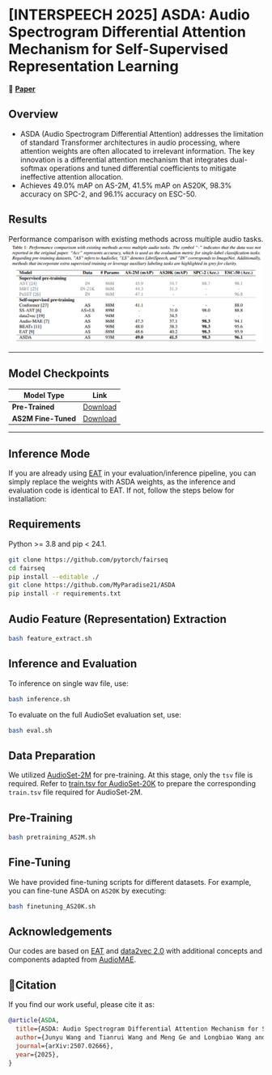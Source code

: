 # [INTERSPEECH 2025] ASDA: Audio Spectrogram Differential Attention Mechanism for Self-Supervised Representation Learning


🔗 **[Paper](https://arxiv.org/pdf/2507.02666)**

## Overview 
 - ASDA (Audio Spectrogram Differential Attention) addresses the limitation of standard Transformer architectures in audio processing, where attention weights are often allocated to irrelevant information. The key innovation is a differential attention mechanism that integrates dual-softmax operations and tuned differential coefficients to mitigate ineffective attention allocation.
- Achieves 49.0% mAP on AS-2M, 41.5% mAP on AS20K, 98.3% accuracy on SPC-2, and 96.1% accuracy on ESC-50.

## Results
Performance comparison with existing methods across multiple audio tasks.   
![Alt text](./ASDA/src/performance.png)

---
## Model Checkpoints

| Model Type               | Link                                                                                       |
|--------------------------|--------------------------------------------------------------------------------------------|
| **Pre-Trained**          | [Download](https://drive.google.com/file/d/1Ets3GZ0tq4J3fWcQRqT7ycwlfmZ4CQUX/view?usp=sharing) |
| **AS2M Fine-Tuned**      | [Download](https://drive.google.com/file/d/1uTMPByUyhgG8uThi7eBgqrv6kltxquZh/view?usp=sharing) |
---

## Inference Mode
If you are already using [EAT](https://github.com/cwx-worst-one/EAT) in your evaluation/inference pipeline, you can simply replace the weights with ASDA weights, as the inference and evaluation code is identical to EAT.
If not, follow the steps below for installation:

## Requirements
Python >= 3.8 and pip < 24.1.
```bash
git clone https://github.com/pytorch/fairseq
cd fairseq
pip install --editable ./
git clone https://github.com/MyParadise21/ASDA
pip install -r requirements.txt
```

## Audio Feature (Representation) Extraction
```bash
bash feature_extract.sh 
```

## Inference and Evaluation
To inference on single wav file, use:
```bash
bash inference.sh
```

To evaluate on the full AudioSet evaluation set, use:
```bash
bash eval.sh 
```

## Data Preparation
We utilized [AudioSet-2M](https://research.google.com/audioset/) for pre-training. At this stage, only the `tsv` file is required. Refer to [train.tsv for AudioSet-20K](./ASDA/data_manifest/manifest_AS20K/train.tsv) to prepare the corresponding `train.tsv` file required for AudioSet-2M.

## Pre-Training 
```bash
bash pretraining_AS2M.sh 
``` 

## Fine-Tuning
We have provided fine-tuning scripts for different datasets. For example, you can fine-tune ASDA on `AS20K` by executing: 
```bash
bash finetuning_AS20K.sh
```

## Acknowledgements

Our codes are based on [EAT](https://github.com/cwx-worst-one/EAT/tree/main) and [data2vec 2.0](https://github.com/facebookresearch/fairseq/tree/main/examples/data2vec) with additional concepts and components adapted from [AudioMAE](https://github.com/facebookresearch/AudioMAE).


## 📜Citation

If you find our work useful, please cite it as:  

```bibtex
@article{ASDA,
  title={ASDA: Audio Spectrogram Differential Attention Mechanism for Self-Supervised Representation Learning},
  author={Junyu Wang and Tianrui Wang and Meng Ge and Longbiao Wang and Jianwu Dang},
  journal={arXiv:2507.02666},
  year={2025},
}
